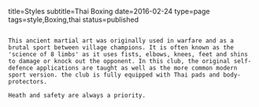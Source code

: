 title=Styles
subtitle=Thai Boxing
date=2016-02-24
type=page
tags=style,Boxing,thai
status=published
~~~~~~

This ancient martial art was originally used in warfare and as a brutal sport between village champions. It is often known as the 'science of 8 limbs' as it uses fists, elbows, knees, feet and shins to damage or knock out the opponent. In this club, the original self-defence applications are taught as well as the more common modern sport version. the club is fully equipped with Thai pads and body-protectors.

Heath and safety are always a priority.
